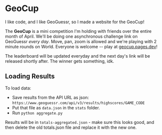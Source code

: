 # GeoCup

I like code, and I like GeoGuessr, so I made a website for the GeoCup!

The **GeoCup** is a mini competition I'm holding with friends over the entire month of April.
We'll be doing one asynchronous challenge link on GeoGuessr _every day_. Move, pan, zoom is
allowed and we're playing with 2 minute rounds on World. Everyone is welcome -- play at [geocup.pages.dev](https://geocup.pages.dev)!

The leaderboard will be updated everyday and the next day's link will be released shortly after. The winner gets something, idk.

## Loading Results

To load data:

- Save results from the API URL as json: `https://www.geoguessr.com/api/v3/results/highscores/GAME_CODE`
- Put that file as `data.json` in the `stats` folder.
- Run `python aggregate.py`

Results will be in `totals-aggregated.json` - make sure this looks good, and then delete the old totals.json
file and replace it with the new one.
